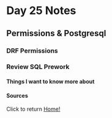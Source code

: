 # Day 25 Notes

## Permissions & Postgresql

### DRF Permissions

### Review SQL Prework

#### Things I want to know more about

#### Sources

Click to return [Home!](../README.md)